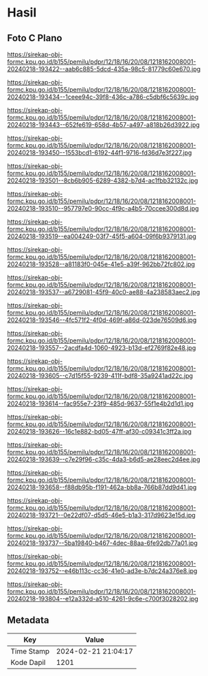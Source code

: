 # Hasil

## Foto C Plano

https://sirekap-obj-formc.kpu.go.id/b155/pemilu/pdpr/12/18/16/20/08/1218162008001-20240218-193422--aab6c885-5dcd-435a-98c5-81779c60e670.jpg

https://sirekap-obj-formc.kpu.go.id/b155/pemilu/pdpr/12/18/16/20/08/1218162008001-20240218-193434--1ceee94c-39f8-436c-a786-c5dbf6c5639c.jpg

https://sirekap-obj-formc.kpu.go.id/b155/pemilu/pdpr/12/18/16/20/08/1218162008001-20240218-193443--652fe619-658d-4b57-a497-a818b26d3922.jpg

https://sirekap-obj-formc.kpu.go.id/b155/pemilu/pdpr/12/18/16/20/08/1218162008001-20240218-193450--1553bcd1-6192-44f1-9716-fd36d7e3f227.jpg

https://sirekap-obj-formc.kpu.go.id/b155/pemilu/pdpr/12/18/16/20/08/1218162008001-20240218-193501--8cb6b905-6289-4382-b7d4-ac1fbb32132c.jpg

https://sirekap-obj-formc.kpu.go.id/b155/pemilu/pdpr/12/18/16/20/08/1218162008001-20240218-193510--957797e0-90cc-4f9c-a4b5-70ccee300d8d.jpg

https://sirekap-obj-formc.kpu.go.id/b155/pemilu/pdpr/12/18/16/20/08/1218162008001-20240218-193519--ea004249-03f7-45f5-a604-09f6b9379131.jpg

https://sirekap-obj-formc.kpu.go.id/b155/pemilu/pdpr/12/18/16/20/08/1218162008001-20240218-193528--a81183f0-045e-41e5-a39f-962bb72fc802.jpg

https://sirekap-obj-formc.kpu.go.id/b155/pemilu/pdpr/12/18/16/20/08/1218162008001-20240218-193537--a6729081-45f9-40c0-ae88-4a238583aec2.jpg

https://sirekap-obj-formc.kpu.go.id/b155/pemilu/pdpr/12/18/16/20/08/1218162008001-20240218-193546--4fc571f2-4f0d-469f-a86d-023de76509d6.jpg

https://sirekap-obj-formc.kpu.go.id/b155/pemilu/pdpr/12/18/16/20/08/1218162008001-20240218-193557--2acdfa4d-1060-4923-b13d-ef2769f82e48.jpg

https://sirekap-obj-formc.kpu.go.id/b155/pemilu/pdpr/12/18/16/20/08/1218162008001-20240218-193605--c7d15f55-9239-411f-bdf8-35a9241ad22c.jpg

https://sirekap-obj-formc.kpu.go.id/b155/pemilu/pdpr/12/18/16/20/08/1218162008001-20240218-193614--fac955e7-23f9-485d-9637-55f1e4b2d1d1.jpg

https://sirekap-obj-formc.kpu.go.id/b155/pemilu/pdpr/12/18/16/20/08/1218162008001-20240218-193626--16c1e882-bd05-47ff-af30-c09341c3ff2a.jpg

https://sirekap-obj-formc.kpu.go.id/b155/pemilu/pdpr/12/18/16/20/08/1218162008001-20240218-193639--c7e29f96-c35c-4da3-b6d5-ae28eec2d4ee.jpg

https://sirekap-obj-formc.kpu.go.id/b155/pemilu/pdpr/12/18/16/20/08/1218162008001-20240218-193658--f88db95b-f191-462a-bb8a-766b87dd9d41.jpg

https://sirekap-obj-formc.kpu.go.id/b155/pemilu/pdpr/12/18/16/20/08/1218162008001-20240218-193721--0e22df07-d5d5-46e5-b1a3-317d9623e15d.jpg

https://sirekap-obj-formc.kpu.go.id/b155/pemilu/pdpr/12/18/16/20/08/1218162008001-20240218-193737--5ba19840-b467-4dec-88aa-6fe92db77a01.jpg

https://sirekap-obj-formc.kpu.go.id/b155/pemilu/pdpr/12/18/16/20/08/1218162008001-20240218-193752--e46b113c-cc36-41e0-ad3e-b7dc24a376e8.jpg

https://sirekap-obj-formc.kpu.go.id/b155/pemilu/pdpr/12/18/16/20/08/1218162008001-20240218-193804--e12a332d-a510-4261-9c6e-c700f3028202.jpg


## Metadata

| Key        | Value               |
| ---------- | ------------------- |
| Time Stamp | 2024-02-21 21:04:17 |
| Kode Dapil | 1201                |



